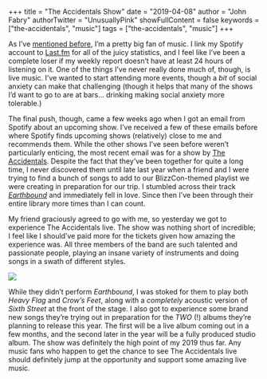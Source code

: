 +++
title = "The Accidentals Show"
date = "2019-04-08"
author = "John Fabry"
authorTwitter = "UnusuallyPink"
showFullContent = false
keywords = ["the-accidentals", "music"]
tags = ["the-accidentals", "music"]
+++

As I’ve [mentioned before](https://unusually.pink/post/2018-wrapped/), I’m a pretty big fan of music. I link my Spotify account to [Last.fm](https://www.last.fm/user/johnfail) for all of the juicy statistics, and I feel like I’ve been a complete loser if my weekly report doesn’t have at least 24 hours of listening on it. One of the things I’ve never really done much of, though, is live music. I’ve wanted to start attending more events, though a _bit_ of social anxiety can make that challenging (though it helps that many of the shows I’d want to go to are at bars… drinking making social anxiety more tolerable.)

The final push, though, came a few weeks ago when I got an email from Spotify about an upcoming show. I’ve received a few of these emails before where Spotify finds upcoming shows (relatively) close to me and recommends them. While the other shows I’ve seen before weren’t particularly enticing, the most recent email was for a show by [The Accidentals](https://www.theaccidentalsmusic.com/). Despite the fact that they’ve been together for quite a long time, I never discovered them until late last year when a friend and I were trying to find a bunch of songs to add to our BlizzCon-themed playlist we were creating in preparation for our trip. I stumbled across their track [_Earthbound_](https://www.youtube.com/watch?v=fRP4TquLg-U) and immediately fell in love. Since then I’ve been through their entire library more times than I can count.

My friend graciously agreed to go with me, so yesterday we got to experience The Accidentals live. The show was nothing short of incredible; I feel like I should’ve paid more for the tickets given how amazing the experience was. All three members of the band are such talented and passionate people, playing an insane variety of instruments and doing songs in a swath of different styles.

![](images/TheAccidentalsShow_signal-2019-04-07-102809-1.jpg)

While they didn’t perform _Earthbound_, I was stoked for them to play both _Heavy Flag_ and _Crow’s Feet_, along with a _completely_ acoustic version of _Sixth Street_ at the front of the stage. I also got to experience some brand new songs they’re trying out in preparation for the _TWO_ (!) albums they’re planning to release this year. The first will be a live album coming out in a few months, and the second later in the year will be a fully produced studio album. The show was definitely the high point of my 2019 thus far. Any music fans who happen to get the chance to see The Accidentals live should definitely jump at the opportunity and support some amazing live music.
